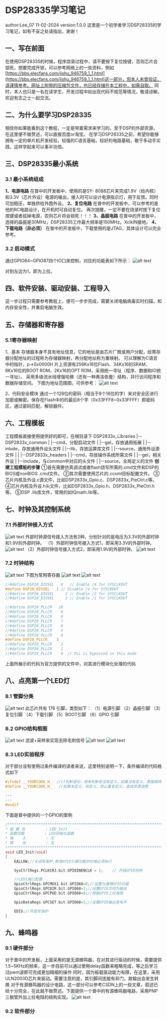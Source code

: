 # DSP28335学习笔记

author:Lee_07
11-02-2024
version:1.0.0
这里是一个初学者学习DSP28335的学习笔记，如有不妥之处请指出，谢谢！

## 一、写在前面

在使用DSP28335的时候，程序烧录过程中，请不要按下复位按键，否则芯片会锁死，想要完成开锁，可以参考网络上的一些资料，例如[https://bbs.elecfans.com/jishu_946759_1_1.html](https://bbs.elecfans.com/jishu_946759_1_1.html)这一部分，但本人未曾验证，请谨慎参考。网址上附带的压缩包文件，也已经存储在本工程中，如需自取。
同时，本人也只是一名在读学生，开发过程中如出现代码不规范等情况，敬请谅解。欢迎有志之士一起交流。

## 二、为什么要学习DSP28335

相信你如果能看到这个教程，一定是带着需求来学习的。至于DSP的外部资源，在这里便不做赘述，可以直接百度or淘宝。
在学习DSP28335之前，希望你能够拥有一定的单片机开发经验，较强的C语言基础，较好的电路基础，敢于多动手实践，这样学起来可以事半功倍。

## 三、DSP28335最小系统

### 3.1 最小系统组成

**1、电源电路**
在普中的开发板中，使用的是SY- 8088芯片来完成1.9V（给内核）和3.3V（芯片外设）电源的输出，接入时可以设计电源指示灯，用于反馈。同时可加稳压，单独供给外围外设。
**2、复位电路**
在普中的开发板中，可以参考的是他的RC电路设计，在开机时可自动复位。
再次提醒，一定不要在烧录时按下复位按键或者拔掉电源，否则芯片将会锁死！！！
**3、晶振电路**
在普中的开发板中，选择的晶振是30MHz，DSP28335工作最大频率是150MHz。XclkIN接地。
**4、下载电路（非必须）**
在普中的开发板中，下载使用的是JTAG，具体设计可以完全参考。

### 3.2 启动模式

通过GPIO84~GPIO87四个IO口来控制，对应的功能表如下所示：
![alt text](images/3.2.png)

对到左边为1，即为上拉。

## 四、软件安装、驱动安装、工程导入

这一步过程只需要参考教程上，便可一步步完成，需要关闭电脑病毒实时扫描，和内存安全性，并重启电脑生效。

## 五、存储器和寄存器

### 5.1寄存器映射

1、基本
存储器本身不具有地址信息，它的地址是由芯片厂商或用户分配，给寄存器分配地址的过程称为存储器映射，再分配地址称为重映射。
可以理解为C语言中的指针，p->0x0000H
片上资源有256Kx16位Flash、34Kx16的SRAM、8Kx16位的BOOT ROM，2Kx16的OPT ROM，采用统一寻址（程序、数据和IO统一寻址）。
采用多级流水线增强哈佛（还有一种弗洛依曼）结构，并行访问程序和数据存储空间。
下图为地址范围图，可供参考：
![alt text](images/5.1.png)

2、代码安全模块
通过一个128位的密码（相当于8个16位的字）来对安全区进行加密或解密。保存在Flash中的的最后8个字（0x33FFF8~0x33FFFF）即密码区，通过密码匹配，解锁器件。

## 六、工程模板

工程模板直接使用提供好的即可，在根目录下
DSP2833x_Libraries
|--DSP2833x_common
|   |--cmd，分配启动文件
|   |--gel，存放通用拓展
|   |--inlude，存放通用外设头文件
|   |--lib，存放运算库文件
|   |--source，通用外设源文件
|   |
|--DSP2833x_headers
|   |--cmd，存放操作系统所需文件
|   |--gel，相关外设
|   |--include，与common中对应的头文件
|   |--source，全局定义的文件
**创建工程模板的步骤**
①首先需要仿真调试或者flash烧写所需的.cmd文件和DSP的BIOS或nonBIOS .cmd文件。
②其次需要使用芯片的.ccxml目标配置文件。
③芯片内核及外设.c源文件，比如DSP2833x_Gpio.c、DSP2833x_PieCtrl.c等。
④芯片内核及外设.h头文件，比如DSP2833x_Gpio.h、DSP2833x_PieCtrl.h等。
⑤DSP .lib库文件，常用的如IQmath.lib等。

## 七、时钟及其控制系统

### 7.1 外部时钟接入方式

![alt text](images/7.1.1.png)
外部时钟源信号接入方法有2种，分别针对的是电压为3.3V的外部时钟和1.9V的外部时钟。
（1）外部时钟信号接入方式1，即采用3.3V的外部时钟。
![alt text](images/7.1.2.png)
（2）外部时钟信号接入方式2，即采用1.9V的外部时钟。
![alt text](images/7.1.3.png)

### 7.2 时钟结构

![alt text](images/7.2.1.png)
下图为常用寄存器
![alt text](images/7.2.2.png)
![alt text](images/7.2.3.png)

```C
//#define DSP28_DIVSEL   0   // Enable /4 for SYSCLKOUT
#define DSP28_DIVSEL   1 // Disable /4 for SYSCKOUT
//#define DSP28_DIVSEL     2 // Enable /2 for SYSCLKOUT
//#define DSP28_DIVSEL     3 // Enable /1 for SYSCLKOUT

//#define DSP28_PLLCR   10
//#define DSP28_PLLCR    9
//#define DSP28_PLLCR    8
//#define DSP28_PLLCR    7
//#define DSP28_PLLCR    6
//#define DSP28_PLLCR    5
//#define DSP28_PLLCR    4
#define DSP28_PLLCR    3
//#define DSP28_PLLCR    2
//#define DSP28_PLLCR    1
//#define DSP28_PLLCR    0  // PLL is bypassed in this mode
```

上面所展示的代码为官方提供的文件中，对其进行模块化处理的代码

## 八、点亮第一个LED灯

### 8.1 管脚分类

![alt text](images/8.1.1.png)
此芯片共有 176 引脚，类型如下：
（1）电源引脚
（2）晶振引脚
（3）复位引脚
（4）下载引脚
（5）BOOT引脚
（6）GPIO 引脚

### 8.2 GPIO结构框图

![alt text](images/8.2.1.png)
滤波+采样来实现去除毛刺信号
![alt text](images/8.2.2.png)
![alt text](images/8.2.3.png)

### 8.3 LED实验程序

对于部分没有使用过条件编译的读者来说，这里特别说明一下，条件编译的代码格式如下

```c
#ifndef __YOURCODE_H_  //if判断语句，用来判断有没有定义，如果没有定义，直接跳转到endif
#define __YOURCODE_H_   //如果未定义，则定义，防止重复定义，造成资源浪费

···
···
#endif
```

下面是普中提供的一个GPIO的案例

```C
/*******************************************************************************
* 函 数 名         : LED_Init
* 函数功能         : LED初始化函数
* 输    入         : 无
* 输    出         : 无
*******************************************************************************/
void LED_Init(void)
{
    EALLOW;//关闭写保护,修改GPIO引脚功能的时候必须执行

    SysCtrlRegs.PCLKCR3.bit.GPIOINENCLK = 1;    // 开启GPIO时钟

    //LED1端口配置
    GpioCtrlRegs.GPCMUX1.bit.GPIO68=0;//设置为通用GPIO功能
    GpioCtrlRegs.GPCDIR.bit.GPIO68=1;//设置GPIO方向为输出
    GpioCtrlRegs.GPCPUD.bit.GPIO68=0;//使能GPIO上拉电阻

    GpioDataRegs.GPCSET.bit.GPIO68=1;//设置GPIO输出高电平

    EDIS;//开启写保护
}
```

## 九、蜂鸣器

### 9.1 硬件部分

对于普中的开发板，上面采用的是无源蜂鸣器，在对其进行驱动的时候，需要提供1.5~5KHz的频率，这一步目前可以通过使用delay函数来粗略完成，等之后学习过pwm波即可完成更加精细的操作
同时，因为板载驱动能力有限，在这里，采用ULN2003D芯片来驱动。需要注意的是，其引脚间连接有非门，故输出会发生转换
对于有源蜂鸣器的设计电路，这一部分可以参考CSDN上的一些文章，叙述已经十分完全，在此就不做赘述。下面提供一个普中的有源蜂鸣器电路，采用PNP三极管外加上拉电阻的结构实现。
![alt text](images/9.1.1.png)

### 9.2 软件部分

